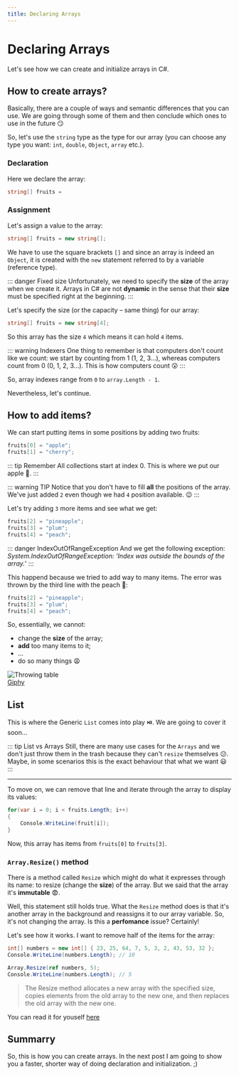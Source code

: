 ```yaml
---
title: Declaring Arrays
---
```


# Declaring Arrays

Let's see how we can create and initialize arrays in C#.

## How to create arrays?

Basically, there are a couple of ways and semantic differences that you can use. We are going through some of them and then conclude which ones to use in the future :smirk:

So, let's use the `string` type as the type for our array (you can choose any type you want: `int`, `double`, `Object`, `array` etc.).


### Declaration
Here we declare the array:
``` csharp
string[] fruits = 
```

### Assignment
Let's assign a value to the array:

``` csharp
string[] fruits = new string[];
```

We have to use the square brackets `[]` and since an array is indeed an `Object`, it is created with the `new` statement referred to by a variable (reference type). 

::: danger Fixed size
Unfortunately, we need to specify the **size** of the array when we create it. Arrays in C# are not **dynamic** in the sense that their **size** must be specified right at the beginning.
:::

Let's specify the size (or the capacity – same thing) for our array:

``` csharp
string[] fruits = new string[4];
```

So this array has the size `4` which means it can hold `4` items.

::: warning Indexers
One thing to remember is that computers don't count like we count: we start by counting from 1 (1, 2, 3...), whereas computers count from 0 (0, 1, 2, 3...). This is how computers count :astonished:
:::

So, array indexes range from `0` to `array.Length - 1`. 

Nevertheless, let's continue.

## How to add items?
We can start putting items in some positions by adding two fruits:

``` csharp
fruits[0] = "apple";
fruits[1] = "cherry";
```

::: tip Remember
All collections start at index 0. This is where we put our apple :apple:.
:::

::: warning TIP
Notice that you don't have to fill **all** the positions of the array. We've just added `2` even though we had `4` position available. :wink:
:::

Let's try adding `3` more items and see what we get:

``` csharp
fruits[2] = "pineapple";
fruits[3] = "plum";
fruits[4] = "peach";
```

::: danger IndexOutOfRangeException
And we get the following exception: _System.IndexOutOfRangeException: 'Index was outside the bounds of the array._'
:::

This happend because we tried to add way to many items. The error was thrown by the third line with the peach :peach::
``` csharp {3}
fruits[2] = "pineapple";
fruits[3] = "plum";
fruits[4] = "peach";
```

So, essentially, we cannot:
- change the **size** of the array;
- **add** too many items to it; 
- ...
- do so many things :weary:

![Throwing table](https://media.giphy.com/media/dRgcwKJaGgWgo/giphy.gif)
<br>
[Giphy](https://giphy.com/gifs/cheezburger-rage-anger-dRgcwKJaGgWgo)

## List

This is where the Generic `List` comes into play :play_or_pause_button:. We are going to cover it soon...

::: tip List vs Arrays
Still, there are many use cases for the `Arrays` and we don't just throw them in the trash because they can't `resize` themselves :confused:. Maybe, in some scenarios this is the exact behaviour that what we want :smiley:
:::

---

To move on, we can remove that line and iterate through the array to display its values:

``` csharp
for(var i = 0; i < fruits.Length; i++)
{
    Console.WriteLine(fruit[i]);
}
```

Now, this array has items from `fruits[0]` to `fruits[3]`.


### `Array.Resize()` method
There is a method called `Resize` which might do what it expresses through its name: to resize (change the **size**) of the array. But we said that the array it's **immutable** :fearful:. 


Well, this statement still holds true. What the `Resize` method does is that it's another array in the background and reassigns it to our array variable. So, it's not changing the array. Is this a **perfomance** issue? Certainly!

Let's see how it works. I want to remove half of the items for the array:

``` csharp
int[] numbers = new int[] { 23, 25, 64, 7, 5, 3, 2, 43, 53, 32 };
Console.WriteLine(numbers.Length); // 10

Array.Resize(ref numbers, 5);
Console.WriteLine(numbers.Length); // 5
```

> The Resize method allocates a new array with the specified size, copies elements from the old array to the new one, and then replaces the old array with the new one.

You can read it for youself [here](https://msdn.microsoft.com/en-us/library/bb348051(v=vs.110).aspx#Anchor_2)


## Summarry
So, this is how you can create arrays. In the next post I am going to show you a faster, shorter way of doing declaration and initialization. ;)
